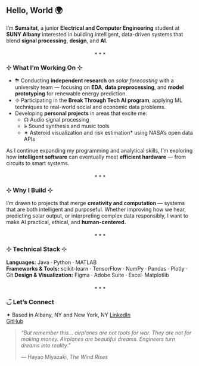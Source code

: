 ## Hello, World 🌍  

I’m **Sumaitat**, a junior **Electrical and Computer Engineering** student at **SUNY Albany** interested in building intelligent, data-driven systems that blend **signal processing**, **design**, and **AI**.  

<p align="center"> ⁎ ⁎ ⁎ </p>

### ⊹ What I’m Working On ⊹
- ⛈ Conducting **independent research** on *solar forecasting* with a university team — focusing on **EDA**, **data preprocessing**, and **model prototyping** for renewable energy prediction.  
- 𖧵 Participating in the **Break Through Tech AI program**, applying ML techniques to real-world social and economic data problems.  
- Developing **personal projects** in areas that excite me:  
  - ☊ Audio signal processing  
  - 𝄫 Sound synthesis and music tools  
  - ✶ Asteroid visualization and risk estimation* using NASA’s open data APIs  

As I continue expanding my programming and analytical skills, I’m exploring how **intelligent software** can eventually meet **efficient hardware** — from circuits to smart systems.

<p align="center"> ⁎ ⁎ ⁎ </p>

###  ⊹ Why I Build  ⊹
I’m drawn to projects that merge **creativity and computation** — systems that are both intelligent and purposeful. Whether improving how we hear, predicting solar output, or interpreting complex data responsibly, I want to make AI practical, ethical, and **human-centered.**

<p align="center"> ⁎ ⁎ ⁎ </p>

###  ⊹ Technical Stack  ⊹
**Languages:** Java · Python · MATLAB  
**Frameworks & Tools:** scikit-learn · TensorFlow · NumPy · Pandas · Plotly · Git 
**Design & Visualization:** Figma · Adobe Suite · Excel· Matplotlib 

<p align="center"> ⁎ ⁎ ⁎ </p>

### ◡̈ Let’s Connect
✦ Based in Albany, NY and New York, NY 
[LinkedIn](https://www.linkedin.com/in/sumaitate)  
[GitHub](https://github.com/esumaitat)  



> *“But remember this... airplanes are not tools for war. They are not for making money. Airplanes are beautiful dreams. Engineers turn dreams into reality.”*
> 
> ― Hayao Miyazaki, *The Wind Rises* 
